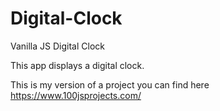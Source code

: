 # Digital-Clock
Vanilla JS Digital Clock

This app displays a digital clock.

This is my version of a project you can find here https://www.100jsprojects.com/

